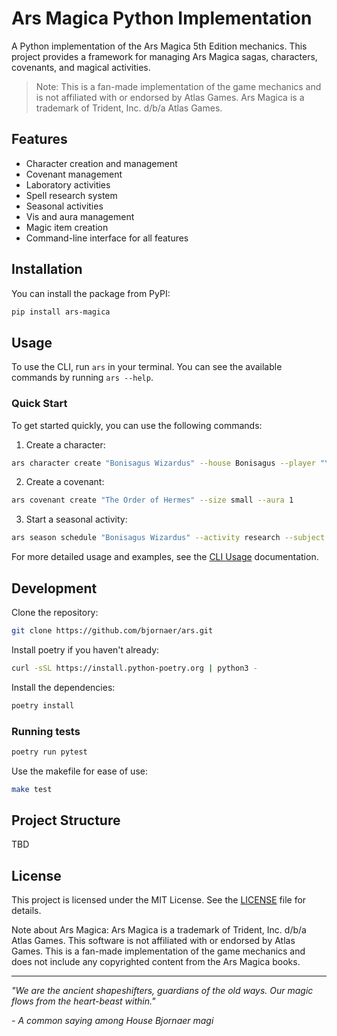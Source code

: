 # Ars Magica Python Implementation

A Python implementation of the Ars Magica 5th Edition mechanics. This project provides a framework for managing Ars Magica sagas, characters, covenants, and magical activities.

> Note: This is a fan-made implementation of the game mechanics and is not affiliated with or endorsed by Atlas Games. Ars Magica is a trademark of Trident, Inc. d/b/a Atlas Games.

## Features

- Character creation and management
- Covenant management
- Laboratory activities
- Spell research system
- Seasonal activities
- Vis and aura management
- Magic item creation
- Command-line interface for all features

## Installation

You can install the package from PyPI:

```bash
pip install ars-magica
```

## Usage

To use the CLI, run `ars` in your terminal. You can see the available commands by running `ars --help`.

### Quick Start

To get started quickly, you can use the following commands:

1. Create a character:

```bash
ars character create "Bonisagus Wizardus" --house Bonisagus --player "Your Name"

``` 

2. Create a covenant:

```bash
ars covenant create "The Order of Hermes" --size small --aura 1
```

3. Start a seasonal activity:

```bash
ars season schedule "Bonisagus Wizardus" --activity research --subject "Arcane Lore"
```

For more detailed usage and examples, see the [CLI Usage](docs/cli.md) documentation.

## Development

Clone the repository:

```bash
git clone https://github.com/bjornaer/ars.git
```

Install poetry if you haven't already:

```bash
curl -sSL https://install.python-poetry.org | python3 -
```

Install the dependencies:

```bash
poetry install
```

### Running tests

```bash
poetry run pytest
```

Use the makefile for ease of use:

```bash
make test
```

## Project Structure

TBD

## License

This project is licensed under the MIT License. See the [LICENSE](LICENSE) file for details.

Note about Ars Magica:
Ars Magica is a trademark of Trident, Inc. d/b/a Atlas Games. This software is not affiliated with or endorsed by Atlas Games. This is a fan-made implementation of the game mechanics and does not include any copyrighted content from the Ars Magica books.

---

_"We are the ancient shapeshifters, guardians of the old ways. Our magic flows from the heart-beast within."_

*- A common saying among House Bjornaer magi*

